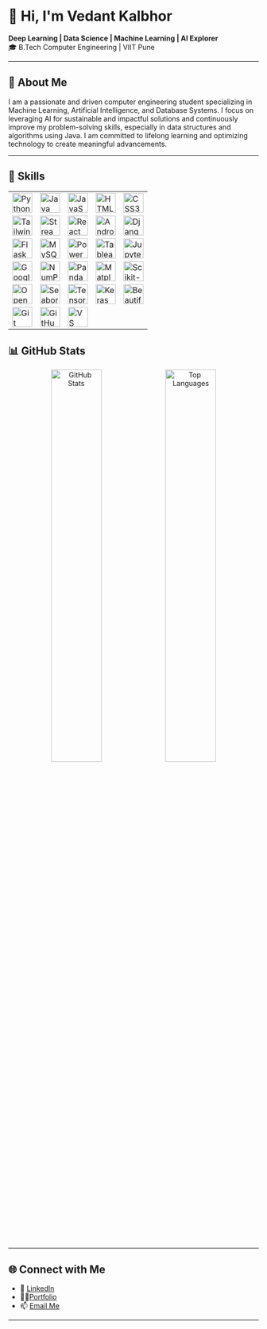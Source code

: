 # 👋 Hi, I'm Vedant Kalbhor  
**Deep Learning | Data Science | Machine Learning | AI Explorer**  
🎓 B.Tech Computer Engineering | VIIT Pune

---

## 🌟 About Me  
I am a passionate and driven computer engineering student specializing in Machine Learning, Artificial Intelligence, and Database Systems. I focus on leveraging AI for sustainable and impactful solutions and continuously improve my problem-solving skills, especially in data structures and algorithms using Java. I am committed to lifelong learning and optimizing technology to create meaningful advancements.

---

## 🚀 Skills  

<table>
  <tr>
    <td><img src="https://img.shields.io/badge/Python-3.9-blue?logo=python" alt="Python" style="height:40px"></td>
    <td><img src="https://img.shields.io/badge/Java-ED8B00?logo=java&logoColor=white" alt="Java" style="height:40px"></td>
    <td><img src="https://img.shields.io/badge/JavaScript-F7DF1E?logo=javascript&logoColor=black" alt="JavaScript" style="height:40px"></td>
    <td><img src="https://img.shields.io/badge/HTML5-E34F26?logo=html5&logoColor=white" alt="HTML5" style="height:40px"></td>
    <td><img src="https://img.shields.io/badge/CSS3-1572B6?logo=css3&logoColor=white" alt="CSS3" style="height:40px"></td>
  </tr>
  <tr>
    <td><img src="https://img.shields.io/badge/Tailwind%20CSS-06B6D4?logo=tailwind-css&logoColor=white" alt="Tailwind CSS" style="height:40px"></td>
    <td><img src="https://img.shields.io/badge/Streamlit-FF4B4B?logo=streamlit&logoColor=white" alt="Streamlit" style="height:40px"></td>
    <td><img src="https://img.shields.io/badge/React-61DAFB?logo=react&logoColor=black" alt="React" style="height:40px"></td>
    <td><img src="https://img.shields.io/badge/Android%20Development-3DDC84?logo=android&logoColor=white" alt="Android" style="height:40px"></td>
    <td><img src="https://img.shields.io/badge/Django-092E20?logo=django&logoColor=white" alt="Django" style="height:40px"></td>
  </tr>
  <tr>
    <td><img src="https://img.shields.io/badge/Flask-000000?logo=flask&logoColor=white" alt="Flask" style="height:40px"></td>
    <td><img src="https://img.shields.io/badge/MySQL-4479A1?logo=mysql&logoColor=white" alt="MySQL" style="height:40px"></td>
    <td><img src="https://img.shields.io/badge/Power%20BI-F2C811?logo=power-bi&logoColor=black" alt="Power BI" style="height:40px"></td>
    <td><img src="https://img.shields.io/badge/Tableau-E97627?logo=tableau&logoColor=white" alt="Tableau" style="height:40px"></td>
    <td><img src="https://img.shields.io/badge/Jupyter-F37626?logo=jupyter&logoColor=white" alt="Jupyter Notebook" style="height:40px"></td>
  </tr>
  <tr>
    <td><img src="https://img.shields.io/badge/Google%20Colab-F9AB00?logo=google-colab&logoColor=black" alt="Google Colab" style="height:40px"></td>
    <td><img src="https://img.shields.io/badge/NumPy-013243?logo=numpy&logoColor=white" alt="NumPy" style="height:40px"></td>
    <td><img src="https://img.shields.io/badge/Pandas-150458?logo=pandas&logoColor=white" alt="Pandas" style="height:40px"></td>
    <td><img src="https://img.shields.io/badge/Matplotlib-3766AB?logo=python&logoColor=white" alt="Matplotlib" style="height:40px"></td>
    <td><img src="https://img.shields.io/badge/Scikit--Learn-F7931E?logo=scikit-learn&logoColor=white" alt="Scikit-Learn" style="height:40px"></td>
  </tr>
  <tr>
    <td><img src="https://img.shields.io/badge/OpenCV-5C3EE8?logo=opencv&logoColor=white" alt="OpenCV" style="height:40px"></td>
    <td><img src="https://img.shields.io/badge/Seaborn-3776AB?logo=python&logoColor=white" alt="Seaborn" style="height:40px"></td>
    <td><img src="https://img.shields.io/badge/TensorFlow-FF6F00?logo=tensorflow&logoColor=white" alt="TensorFlow" style="height:40px"></td>
    <td><img src="https://img.shields.io/badge/Keras-D00000?logo=keras&logoColor=white" alt="Keras" style="height:40px"></td>
    <td><img src="https://img.shields.io/badge/BeautifulSoup-4B8BBE?logo=python&logoColor=white" alt="BeautifulSoup" style="height:40px"></td>
  </tr>
  <tr>
    <td><img src="https://img.shields.io/badge/Git-F05032?logo=git&logoColor=white" alt="Git" style="height:40px"></td>
    <td><img src="https://img.shields.io/badge/GitHub-181717?logo=github&logoColor=white" alt="GitHub" style="height:40px"></td>
    <td><img src="https://img.shields.io/badge/VS%20Code-0078d7?logo=visual-studio-code&logoColor=white" alt="VS Code" style="height:40px"></td>
    <td></td>
    <td></td>
  </tr>
</table>

## 📊 GitHub Stats

<p align="center">
  <img src="https://github-readme-stats.vercel.app/api?username=Vedant-Kalbhor&show_icons=true&theme=radical" width="45%" alt="GitHub Stats" />
  <img src="https://github-readme-stats.vercel.app/api/top-langs/?username=Vedant-Kalbhor&layout=compact&theme=radical&langs_count=8" width="45%" alt="Top Languages" />
</p>

---

## 🌐 Connect with Me  
- 💼 [LinkedIn](https://www.linkedin.com/in/vedant-kalbhor-2948b627a/)
- 🧑‍🎓[Portfolio](https://portfolio-omega-one-iejvfrxnzq.vercel.app/)
- 📫 [Email Me](mailto:vedantkalbhor2005@gmail.com)  

---
